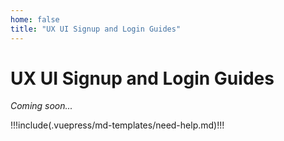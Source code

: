 ```yaml
---
home: false
title: "UX UI Signup and Login Guides"
---
```


# UX UI Signup and Login Guides

_Coming soon..._

<hseparator/>

!!!include(.vuepress/md-templates/need-help.md)!!!